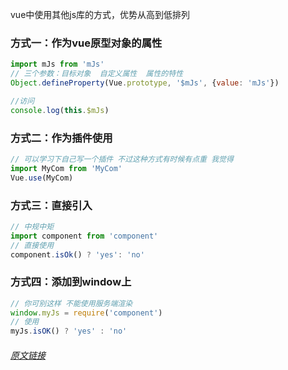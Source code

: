 vue中使用其他js库的方式，优势从高到低排列

### 方式一：作为vue原型对象的属性
```js
import mJs from 'mJs'
// 三个参数：目标对象  自定义属性  属性的特性
Object.defineProperty(Vue.prototype, '$mJs', {value: 'mJs'})

//访问
console.log(this.$mJs)
```

### 方式二：作为插件使用
```js
// 可以学习下自己写一个插件 不过这种方式有时候有点重 我觉得
import MyCom from 'MyCom'
Vue.use(MyCom)
```

### 方式三：直接引入
```js
// 中规中矩
import component from 'component'
// 直接使用
component.isOk() ? 'yes': 'no'
```

### 方式四：添加到window上
```js
// 你可别这样 不能使用服务端渲染
window.myJs = require('component')
// 使用
myJs.isOK() ? 'yes' : 'no'
```

###### <a href="https://www.css88.com/archives/7939">原文链接</a>
